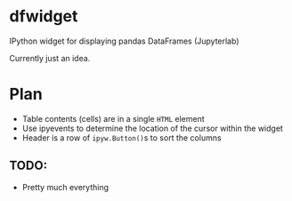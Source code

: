 # dfwidget
IPython widget for displaying pandas DataFrames (Jupyterlab)

Currently just an idea.

# Plan
* Table contents (cells) are in a single `HTML` element
* Use ipyevents to determine the location of the cursor within the widget
* Header is a row of `ipyw.Button()`s to sort the columns

## TODO:
 * Pretty much everything

